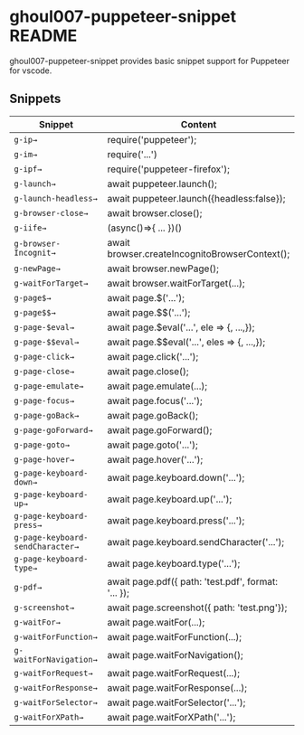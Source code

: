 # ghoul007-puppeteer-snippet README

ghoul007-puppeteer-snippet provides basic snippet support for Puppeteer for vscode.


## Snippets

| Snippet            | Content                                |
| ------------------ | -------------------------------------- |
|   `g-ip→`  |    require('puppeteer');
|  `g-im→`   |    require('...')                   
|  `g-ipf→`   |   require('puppeteer-firefox');                  
|  `g-launch→`   |   await puppeteer.launch();                   
|  `g-launch-headless→` | await puppeteer.launch({headless:false});                   
|  `g-browser-close→`   |    await browser.close();                    
|  `g-iife→`   |                (async()=>{ ... })()     
|  `g-browser-Incognit→`   |  await browser.createIncognitoBrowserContext();                  
|  `g-newPage→`   |           await browser.newPage();         
|  `g-waitForTarget→`   |     await browser.waitForTarget(...);                
|  `g-page$→`   |             await page.$('...');        
|  `g-page$$→`   |             await page.$$('...');        
|  `g-page-$eval→`   |          await page.$eval('...', ele => {,	...,});           
|  `g-page-$$eval→`   |        await page.$$eval('...', eles => {,	...,});             
|  `g-page-click→`   |          await page.click('...');           
|  `g-page-close→`   |          await page.close();           
|  `g-page-emulate→`   |        await page.emulate(...);            
|  `g-page-focus→`   |           await page.focus('...');          
|  `g-page-goBack→`   |           await page.goBack();          
|  `g-page-goForward→`   |        await page.goForward();             
|  `g-page-goto→`   |               await page.goto('...');      
|  `g-page-hover→`   |              await page.hover('...');       
|  `g-page-keyboard-down→`   |        await page.keyboard.down('...');             
|  `g-page-keyboard-up→`   |          await page.keyboard.up('...');           
|  `g-page-keyboard-press→`   |       await page.keyboard.press('...');              
|  `g-page-keyboard-sendCharacter→`   |    await page.keyboard.sendCharacter('...');                 
|  `g-page-keyboard-type→`   |              await page.keyboard.type('...');       
|  `g-pdf→`   |                     await page.pdf({ path: 'test.pdf', format: '... });
|  `g-screenshot→`   |              await page.screenshot({ path: 'test.png'});       
|  `g-waitFor→`   |                 await page.waitFor(...);   
|  `g-waitForFunction→`   |          await page.waitForFunction(...);           
|  `g-waitForNavigation→`   |         await page.waitForNavigation();            
|  `g-waitForRequest→`   |            await page.waitForRequest(...);         
|  `g-waitForResponse→`   |           await page.waitForResponse(...);          
|  `g-waitForSelector→`   |           await page.waitForSelector('...');          
|  `g-waitForXPath→`   |  await page.waitForXPath('...');